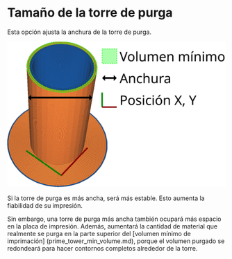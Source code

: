 Tamaño de la torre de purga
====
Esta opción ajusta la anchura de la torre de purga.

![La anchura de la torre de purga](../images/prime_tower.svg)

Si la torre de purga es más ancha, será más estable. Esto aumenta la fiabilidad de su impresión.

Sin embargo, una torre de purga más ancha también ocupará más espacio en la placa de impresión. Además, aumentará la cantidad de material que realmente se purga en la parte superior del [volumen mínimo de imprimación] (prime_tower_min_volume.md), porque el volumen purgado se redondeará para hacer contornos completos alrededor de la torre.